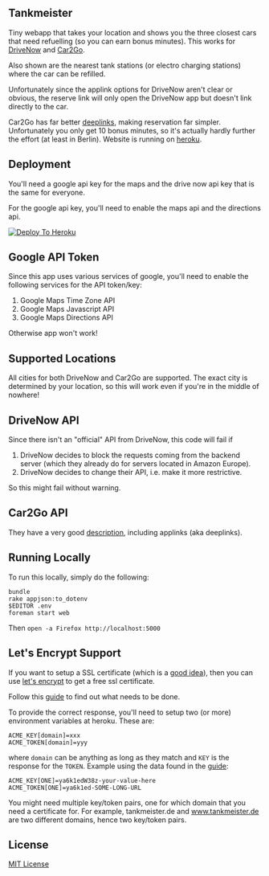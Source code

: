 Tankmeister
---

Tiny webapp that takes your location and shows you the three closest
cars that need refuelling (so you can earn bonus minutes). This works for
[DriveNow](https://tankmeister.de/cars?csc=dnw) and
[Car2Go](https://tankmeister.de/cars?csc=ctg).

Also shown are the nearest tank stations (or electro charging stations)
where the car can be refilled.

Unfortunately since the applink options for DriveNow aren't clear or
obvious, the reserve link will only open the DriveNow app but doesn't
link directly to the car.

Car2Go has far better [deeplinks](https://github.com/car2go/openAPI/wiki/Deeplinks-to-car2go-app), making
reservation far simpler. Unfortunately you only get 10 bonus minutes,
so it's actually hardly further the effort (at least in Berlin).
Website is running on [heroku](https://dnbm.herokuapp.com).

Deployment
---

You'll need a google api key for the maps and the drive now api key that
is the same for everyone.

For the google api key, you'll need to enable the maps api and the
directions api.

[![Deploy To Heroku](https://www.herokucdn.com/deploy/button.png)](https://heroku.com/deploy?template=https://github.com/gorenje/drivenow)

Google API Token
---

Since this app uses various services of google, you'll need to enable the
following services for the API token/key:

1. Google Maps Time Zone API
2. Google Maps Javascript API
3. Google Maps Directions API

Otherwise app won't work!

Supported Locations
---

All cities for both DriveNow and Car2Go are supported. The exact city is
determined by your location, so this will work even if you're in the
middle of nowhere!

DriveNow API
---

Since there isn't an "official" API from DriveNow, this code will fail if

1. DriveNow decides to block the requests coming from the backend server (which they already do for servers located in Amazon Europe).
2. DriveNow decides to change their API, i.e. make it more restrictive.

So this might fail without warning.

Car2Go API
---

They have a very good [description](https://github.com/car2go/openAPI),
including applinks (aka deeplinks).

Running Locally
---

To run this locally, simply do the following:

```
bundle
rake appjson:to_dotenv
$EDITOR .env
foreman start web
```

Then ```open -a Firefox http://localhost:5000```

Let's Encrypt Support
---

If you want to setup a SSL certificate (which is a [good idea](http://stackoverflow.com/questions/32106849/getcurrentposition-and-watchposition-are-deprecated-on-insecure-origins)), then you can use [let's encrypt](https://letsencrypt.org/) to get a free ssl certificate.

Follow this [guide](http://collectiveidea.com/blog/archives/2016/01/12/lets-encrypt-with-a-rails-app-on-heroku/) to find out what needs to be done.

To provide the correct response, you'll need to setup two (or more) environment
variables at heroku. These are:

```
ACME_KEY[domain]=xxx
ACME_TOKEN[domain]=yyy
```

where ```domain``` can be anything as long as they match and ```KEY```
is the response for the ```TOKEN```. Example using the data found
in the [guide](http://collectiveidea.com/blog/archives/2016/01/12/lets-encrypt-with-a-rails-app-on-heroku/):

```
ACME_KEY[ONE]=ya6k1edW38z-your-value-here
ACME_TOKEN[ONE]=ya6k1ed-SOME-LONG-URL
```

You might need multiple key/token pairs, one for which domain that you
need a certificate for. For example, tankmeister.de and www.tankmeister.de
are two different domains, hence two key/token pairs.

License
---

[MIT License](https://opensource.org/licenses/MIT)
